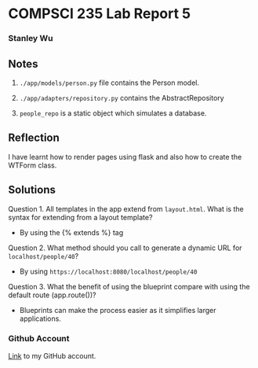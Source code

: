 # COMPSCI 235 Lab Report 5
### Stanley Wu
## Notes
1. ```./app/models/person.py``` file contains the Person model.

2. ```./app/adapters/repository.py``` contains the AbstractRepository

3. ```people_repo``` is a static object which simulates a database.


## Reflection

I have learnt how to render pages using flask and also how to create the WTForm class.


## Solutions

Question 1.
All templates in the app extend from `layout.html`. What is the syntax for
extending from a layout template?

- By using the {% extends %} tag 

Question 2.
What method should you call to generate a dynamic URL for
```localhost/people/40```?

- By using ```https://localhost:8080/localhost/people/40```

Question 3.
What the benefit of using the blueprint compare with using the default route
(app.route())?

- Blueprints can make the process easier as it simplifies larger applications. 
### Github Account

[Link](https://github.com/sharukyen) to my GitHub account.
